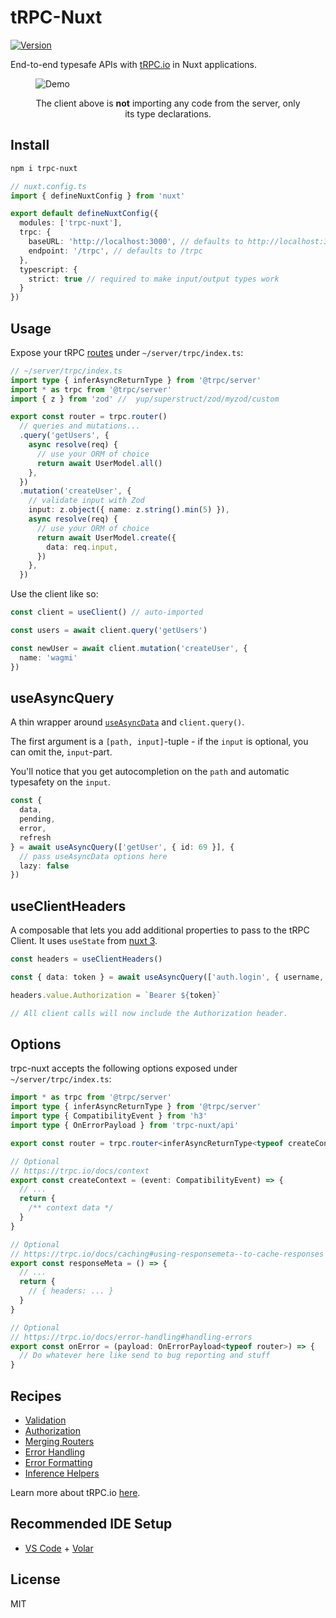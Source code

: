# tRPC-Nuxt

[![Version](https://img.shields.io/npm/v/trpc-nuxt?style=flat&colorA=000000&colorB=000000)](https://www.npmjs.com/package/trpc-nuxt)

End-to-end typesafe APIs with [tRPC.io](https://trpc.io/) in Nuxt applications.

<p align="center">
  <figure>
    <img src="https://i.imgur.com/AjmNUxj.gif" alt="Demo" />
    <figcaption>
      <p align="center">
        The client above is <strong>not</strong> importing any code from the server, only its type declarations.
      </p>
    </figcaption>
  </figure>
</p>

## Install

```bash
npm i trpc-nuxt
```

```ts
// nuxt.config.ts
import { defineNuxtConfig } from 'nuxt'

export default defineNuxtConfig({
  modules: ['trpc-nuxt'],
  trpc: {
    baseURL: 'http://localhost:3000', // defaults to http://localhost:3000
    endpoint: '/trpc', // defaults to /trpc
  },
  typescript: {
    strict: true // required to make input/output types work
  }
})
```

## Usage

Expose your tRPC [routes](https://trpc.io/docs/router) under `~/server/trpc/index.ts`:

```ts
// ~/server/trpc/index.ts
import type { inferAsyncReturnType } from '@trpc/server'
import * as trpc from '@trpc/server'
import { z } from 'zod' //  yup/superstruct/zod/myzod/custom

export const router = trpc.router()
  // queries and mutations...
  .query('getUsers', {
    async resolve(req) {
      // use your ORM of choice
      return await UserModel.all()
    },
  })
  .mutation('createUser', {
    // validate input with Zod
    input: z.object({ name: z.string().min(5) }),
    async resolve(req) {
      // use your ORM of choice
      return await UserModel.create({
        data: req.input,
      })
    },
  })
```

Use the client like so:

```ts
const client = useClient() // auto-imported

const users = await client.query('getUsers')

const newUser = await client.mutation('createUser', {
  name: 'wagmi'
})
```

## useAsyncQuery

A thin wrapper around [`useAsyncData`](https://v3.nuxtjs.org/api/composables/use-async-data/) and `client.query()`.

The first argument is a `[path, input]`-tuple - if the `input` is optional, you can omit the, `input`-part.

You'll notice that you get autocompletion on the `path` and automatic typesafety on the `input`.

```ts
const {
  data,
  pending,
  error,
  refresh
} = await useAsyncQuery(['getUser', { id: 69 }], {
  // pass useAsyncData options here
  lazy: false
})
```

## useClientHeaders

A composable that lets you add additional properties to pass to the tRPC Client. It uses `useState` from [nuxt 3](https://v3.nuxtjs.org/api/composables/use-state).

```ts
const headers = useClientHeaders()

const { data: token } = await useAsyncQuery(['auth.login', { username, password }])

headers.value.Authorization = `Bearer ${token}`

// All client calls will now include the Authorization header.
```

## Options

trpc-nuxt accepts the following options exposed under `~/server/trpc/index.ts`:

```ts
import * as trpc from '@trpc/server'
import type { inferAsyncReturnType } from '@trpc/server'
import type { CompatibilityEvent } from 'h3'
import type { OnErrorPayload } from 'trpc-nuxt/api'

export const router = trpc.router<inferAsyncReturnType<typeof createContext>>()

// Optional
// https://trpc.io/docs/context
export const createContext = (event: CompatibilityEvent) => {
  // ...
  return {
    /** context data */
  }
}

// Optional
// https://trpc.io/docs/caching#using-responsemeta--to-cache-responses
export const responseMeta = () => {
  // ...
  return {
    // { headers: ... }
  }
}

// Optional
// https://trpc.io/docs/error-handling#handling-errors
export const onError = (payload: OnErrorPayload<typeof router>) => {
  // Do whatever here like send to bug reporting and stuff
}
```

## Recipes

- [Validation](/recipes/validation.md)
- [Authorization](/recipes/authorization.md)
- [Merging Routers](/recipes/merging-routers.md)
- [Error Handling](/recipes/error-handling.md)
- [Error Formatting](/recipes/error-formatting.md)
- [Inference Helpers](/recipes/inference-helpers.md)

Learn more about tRPC.io [here](https://trpc.io/docs).

## Recommended IDE Setup

- [VS Code](https://code.visualstudio.com/) + [Volar](https://marketplace.visualstudio.com/items?itemName=Vue.volar)

## License

MIT
